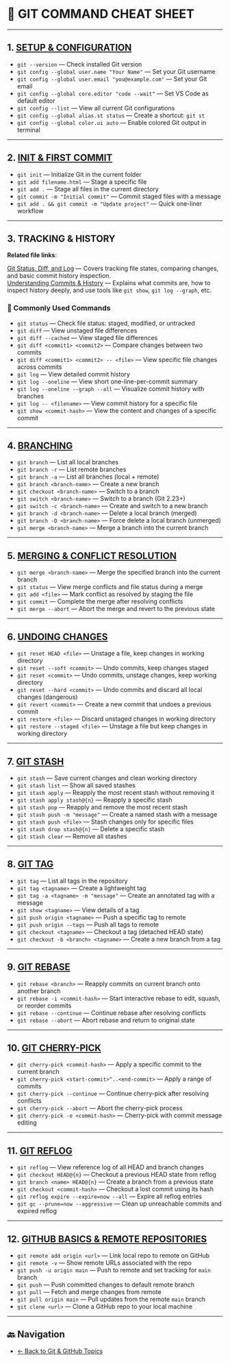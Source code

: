 # 🧾 GIT COMMAND CHEAT SHEET

---

## 1. [SETUP & CONFIGURATION](02-install-configure-git.md)

- `git --version` — Check installed Git version  
- `git config --global user.name "Your Name"` — Set your Git username  
- `git config --global user.email "you@example.com"` — Set your Git email  
- `git config --global core.editor "code --wait"` — Set VS Code as default editor  
- `git config --list` — View all current Git configurations  
- `git config --global alias.st status` — Create a shortcut: `git st`  
- `git config --global color.ui auto` — Enable colored Git output in terminal  

---

## 2. [INIT & FIRST COMMIT](03-basic-commands.md)

- `git init` — Initialize Git in the current folder  
- `git add filename.html` — Stage a specific file  
- `git add .` — Stage all files in the current directory  
- `git commit -m "Initial commit"` — Commit staged files with a message  
- `git add . && git commit -m "Update project"` — Quick one-liner workflow  

---

## 3. TRACKING & HISTORY

**Related file links**:

[Git Status, Diff, and Log](04-git-status-diff-log.md) — Covers tracking file states, comparing changes, and basic commit history inspection.  
[Understanding Commits & History](05-commits-history.md) — Explains what commits are, how to inspect history deeply, and use tools like `git show`, `git log --graph`, etc.

### 📌 Commonly Used Commands

- `git status` — Check file status: staged, modified, or untracked  
- `git diff` — View unstaged file differences  
- `git diff --cached` — View staged file differences  
- `git diff <commit1> <commit2>` — Compare changes between two commits  
- `git diff <commit1> <commit2> -- <file>` — View specific file changes across commits  
- `git log` — View detailed commit history  
- `git log --oneline` — View short one-line-per-commit summary  
- `git log --oneline --graph --all` — Visualize commit history with branches  
- `git log -- <filename>` — View commit history for a specific file  
- `git show <commit-hash>` — View the content and changes of a specific commit  

---

## 4. [BRANCHING](06-branches.md)

- `git branch` — List all local branches  
- `git branch -r` — List remote branches  
- `git branch -a` — List all branches (local + remote)  
- `git branch <branch-name>` — Create a new branch  
- `git checkout <branch-name>` — Switch to a branch  
- `git switch <branch-name>` — Switch to a branch (Git 2.23+)  
- `git switch -c <branch-name>` — Create and switch to a new branch  
- `git branch -d <branch-name>` — Delete a local branch (merged)  
- `git branch -D <branch-name>` — Force delete a local branch (unmerged)  
- `git merge <branch-name>` — Merge a branch into the current branch  

---

## 5. [MERGING & CONFLICT RESOLUTION](07-merging-conflicts.md)

- `git merge <branch-name>` — Merge the specified branch into the current branch  
- `git status` — View merge conflicts and file status during a merge  
- `git add <file>` — Mark conflict as resolved by staging the file  
- `git commit` — Complete the merge after resolving conflicts  
- `git merge --abort` — Abort the merge and revert to the previous state  

---

## 6. [UNDOING CHANGES](08-undoing-changes.md)

- `git reset HEAD <file>` — Unstage a file, keep changes in working directory  
- `git reset --soft <commit>` — Undo commits, keep changes staged  
- `git reset <commit>` — Undo commits, unstage changes, keep working directory  
- `git reset --hard <commit>` — Undo commits and discard all local changes (dangerous)  
- `git revert <commit>` — Create a new commit that undoes a previous commit  
- `git restore <file>` — Discard unstaged changes in working directory  
- `git restore --staged <file>` — Unstage a file but keep changes in working directory  

---

## 7. [GIT STASH](09-git-stash.md)

- `git stash` — Save current changes and clean working directory  
- `git stash list` — Show all saved stashes  
- `git stash apply` — Reapply the most recent stash without removing it  
- `git stash apply stash@{n}` — Reapply a specific stash  
- `git stash pop` — Reapply and remove the most recent stash  
- `git stash push -m "message"` — Create a named stash with a message  
- `git stash push <file>` — Stash changes only for specific files  
- `git stash drop stash@{n}` — Delete a specific stash  
- `git stash clear` — Remove all stashes  

---

## 8. [GIT TAG](10-git-tag.md)

- `git tag` — List all tags in the repository  
- `git tag <tagname>` — Create a lightweight tag  
- `git tag -a <tagname> -m "message"` — Create an annotated tag with a message  
- `git show <tagname>` — View details of a tag  
- `git push origin <tagname>` — Push a specific tag to remote  
- `git push origin --tags` — Push all tags to remote  
- `git checkout <tagname>` — Checkout a tag (detached HEAD state)  
- `git checkout -b <branch> <tagname>` — Create a new branch from a tag  

---

## 9. [GIT REBASE](11-git-rebase.md)

- `git rebase <branch>` — Reapply commits on current branch onto another branch  
- `git rebase -i <commit-hash>` — Start interactive rebase to edit, squash, or reorder commits  
- `git rebase --continue` — Continue rebase after resolving conflicts  
- `git rebase --abort` — Abort rebase and return to original state  

---

## 10. [GIT CHERRY-PICK](12-git-cherry-pick.md)

- `git cherry-pick <commit-hash>` — Apply a specific commit to the current branch  
- `git cherry-pick <start-commit>^..<end-commit>` — Apply a range of commits  
- `git cherry-pick --continue` — Continue cherry-pick after resolving conflicts  
- `git cherry-pick --abort` — Abort the cherry-pick process  
- `git cherry-pick -e <commit-hash>` — Cherry-pick with commit message editing  

---

## 11. [GIT REFLOG](13-git-reflog.md)

- `git reflog` — View reference log of all HEAD and branch changes  
- `git checkout HEAD@{n}` — Checkout a previous HEAD state from reflog  
- `git branch <name> HEAD@{n}` — Create a branch from a previous state  
- `git checkout <commit-hash>` — Checkout a lost commit using its hash  
- `git reflog expire --expire=now --all` — Expire all reflog entries  
- `git gc --prune=now --aggressive` — Clean up unreachable commits and expired reflog

---

## 12. [GITHUB BASICS & REMOTE REPOSITORIES](14-github-basics.md)

- `git remote add origin <url>` — Link local repo to remote on GitHub  
- `git remote -v` — Show remote URLs associated with the repo  
- `git push -u origin main` — Push to remote and set tracking for `main` branch  
- `git push` — Push committed changes to default remote branch  
- `git pull` — Fetch and merge changes from remote  
- `git pull origin main` — Pull updates from the remote `main` branch  
- `git clone <url>` — Clone a GitHub repo to your local machine  

---

## 🔙 Navigation

- [← Back to Git & GitHub Topics](README.md)
